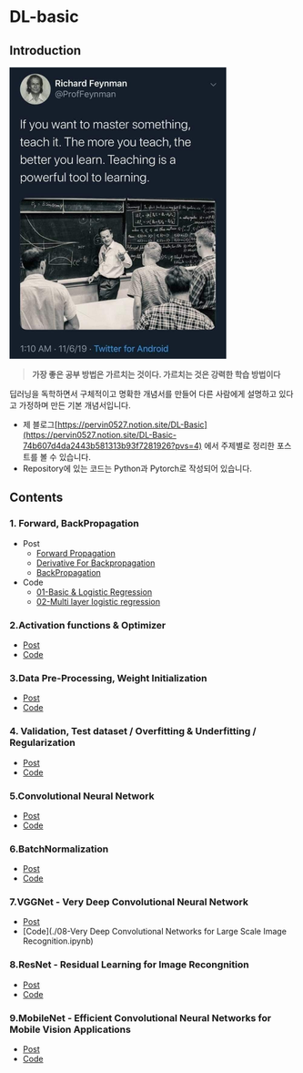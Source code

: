 # DL-basic

## Introduction
<img src="./imgs/moto.jpeg" width="" height="512">

> **가장 좋은 공부 방법은 가르치는 것이다. 가르치는 것은 강력한 학습 방법이다**

딥러닝을 독학하면서 구체적이고 명확한 개념서를 만들어 다른 사람에게 설명하고 있다고 가정하며 만든 기본 개념서입니다.


- 제 블로그[https://pervin0527.notion.site/DL-Basic](https://pervin0527.notion.site/DL-Basic-74b607d4da2443b581313b93f7281926?pvs=4) 에서 주제별로 정리한 포스트를 볼 수 있습니다.
- Repository에 있는 코드는 Python과 Pytorch로 작성되어 있습니다.

## Contents
### 1. Forward, BackPropagation
 - Post
    - [Forward Propagation](https://www.notion.so/pervin0527/Forward-Propagation-baf858f884a4414fb7b410a6fbc20797?pvs=4)
    - [Derivative For Backpropagation](https://www.notion.so/pervin0527/Derivative-for-backpropagation-84ea9dfc83f940548556cb89bbc83512?pvs=4)
    - [BackPropagation](https://www.notion.so/pervin0527/BackPropagation-127aa0aa3f5346e585a456b3533a9a5c?pvs=4)
 - Code
    - [01-Basic & Logistic Regression](./01-Basic%20&%20Logistic%20Regression.ipynb)
    - [02-Multi layer logistic regression](./02-Multi%20layer%20logistic%20regression.ipynb)

### 2.Activation functions & Optimizer
 - [Post](https://www.notion.so/pervin0527/Activation-func-Optimizer-15f287f718874981b008d064f79888b4?pvs=4)
 - [Code](./03-Activation%20functions%20&%20Optimizers.ipynb)

### 3.Data Pre-Processing, Weight Initialization
 - [Post](https://www.notion.so/pervin0527/Data-Preprocessing-Weight-Initialization-21aba2d2e3544d1f8bb6b5dc47fe299d?pvs=4)
 - [Code](./04-Data%20Preprocessing%20&%20Weight%20Initialization.ipynb)

### 4. Validation, Test dataset / Overfitting & Underfitting / Regularization
 - [Post](https://www.notion.so/pervin0527/Valid-Test-set-Overfitting-Underfitting-Regularization-05d8dc0de7f342c090c7d3ac8db3976e?pvs=4)
 - [Code](./05-Test%20set,%20Overfitting%20&%20Underfitting,%20Regularization.ipynb)

### 5.Convolutional Neural Network
 - [Post](https://www.notion.so/pervin0527/Convolutional-Neural-Network-67e0c27e835947b28ab94d76f46f813a?pvs=4)
 - [Code](./06-Convolutional%20Neural%20Networks.ipynb)

### 6.BatchNormalization
 - [Post](https://www.notion.so/pervin0527/Batch-Normalization-155285bf5a7545e490dcf45b3c40a5ac?pvs=4)
 - [Code](./07-BatchNormalization.ipynb)

### 7.VGGNet - Very Deep Convolutional Neural Network
 - [Post](https://www.notion.so/pervin0527/VGGNet-Very-Deep-Convolutional-networks-for-Large-Scale-image-recognition-8e88e520424248b4bc6cba2aad72246b)
 - [Code](./08-Very Deep Convolutional Networks for Large Scale Image Recognition.ipynb)

### 8.ResNet - Residual Learning for Image Recongnition
 - [Post](https://pervin0527.notion.site/ResNet-Deep-Residual-Learning-for-Image-Recognition-fc83704e70254d3499acb285efbe582b?pvs=4)
 - [Code](./09-Deep%20Residual%20Learning%20for%20Image%20Recognition.ipynb)

### 9.MobileNet - Efficient Convolutional Neural Networks for Mobile Vision Applications
 - [Post](https://pervin0527.notion.site/MobileNet-Efficient-Convolutional-Neural-Networks-for-Mobile-Vision-Applications-e119194461844079ad5b08732d1d2fe7?pvs=4)
 - [Code](./10-Efficient%20Convolutional%20Neural%20Networks%20for%20Mobile%20Vision%20Applications.ipynb)
